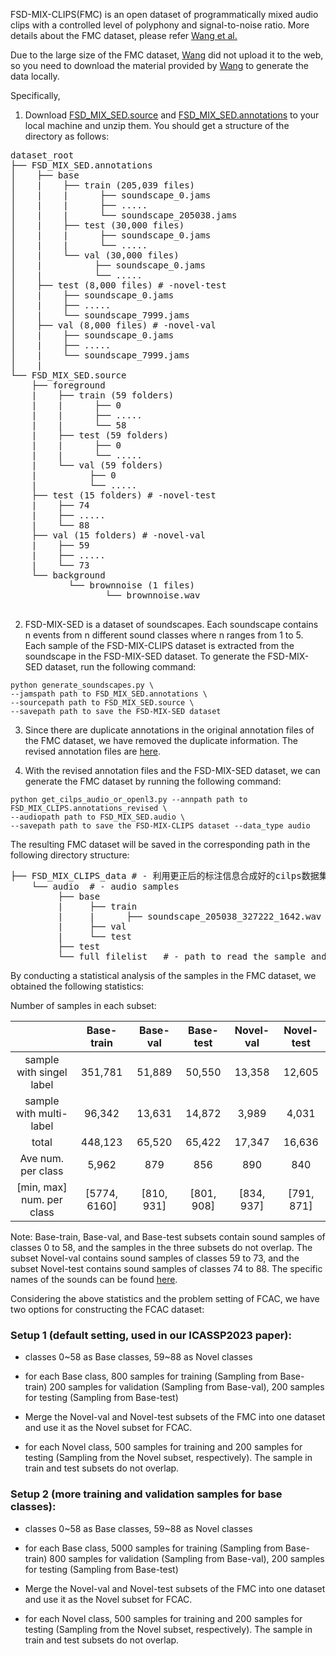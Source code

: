
 FSD-MIX-CLIPS(FMC) is an open dataset of programmatically mixed audio clips with a controlled level
 of polyphony and signal-to-noise ratio. More details about the FMC dataset, please refer [Wang et al.](https://ieeexplore.ieee.org/abstract/document/9632677)
 
Due to the large size of the FMC dataset, [Wang](https://y-wang.weebly.com/) did not upload it to the web, so you need to download the material provided by [Wang](https://y-wang.weebly.com/) to generate the data locally.

Specifically,
1. Download [FSD_MIX_SED.source](https://zenodo.org/record/5574135/files/FSD_MIX_SED.source.tar.gz?download=1) and [FSD_MIX_SED.annotations](https://zenodo.org/record/5574135/files/FSD_MIX_SED.annotations.tar.gz?download=1) to your local machine and unzip them.
You should get a structure of the directory as follows:
<pre>
dataset_root
├── FSD_MIX_SED.annotations
│    ├── base
│    |    ├── train (205,039 files)
│    |    |      ├── soundscape_0.jams
│    |    |      ├── .....
│    |    |      └── soundscape_205038.jams
│    |    ├── test (30,000 files)
│    |    |      ├── soundscape_0.jams
│    |    |      └── .....
│    |    └── val (30,000 files)
│    |          ├── soundscape_0.jams
│    |          └── .....
│    ├── test (8,000 files) # -novel-test
│    |    ├── soundscape_0.jams
│    |    ├── .....
│    |    └── soundscape_7999.jams
│    ├── val (8,000 files) # -novel-val
│    |    ├── soundscape_0.jams
│    |    ├── .....
│    |    └── soundscape_7999.jams
│    |
└── FSD_MIX_SED.source
    ├── foreground
    |    ├── train (59 folders)
    |    |      ├── 0
    |    |      ├── .....
    |    |      └── 58
    |    ├── test (59 folders)
    |    |      ├── 0
    |    |      └── .....
    |    └── val (59 folders)
    |          ├── 0
    |          └── .....
    ├── test (15 folders) # -novel-test
    |    ├── 74
    |    ├── .....
    |    └── 88
    ├── val (15 folders) # -novel-val
    |    ├── 59
    |    ├── .....
    |    └── 73
    └── background
           └── brownnoise (1 files)
                  └── brownnoise.wav

</pre>

2. FSD-MIX-SED is a dataset of soundscapes. Each soundscape contains n events from n different sound classes where n ranges from 1 to 5. 
Each sample of the FSD-MIX-CLIPS dataset is extracted from the soundscape in the FSD-MIX-SED dataset.
To generate the FSD-MIX-SED dataset, run the following command:
```
python generate_soundscapes.py \
--jamspath path to FSD_MIX_SED.annotations \
--sourcepath path to FSD_MIX_SED.source \
--savepath path to save the FSD-MIX-SED dataset
```

 3. Since there are duplicate annotations in the original annotation files of the FMC dataset, 
 we have removed the duplicate information. The revised annotation files are [here](./FSD_MIX_CLIPS.annotations_revised).

 4. With the revised annotation files and the FSD-MIX-SED dataset, we can generate the FMC dataset by running the following command:

```
python get_cilps_audio_or_openl3.py --annpath path to FSD_MIX_CLIPS.annotations_revised \
--audiopath path to FSD_MIX_SED.audio \
--savepath path to save the FSD-MIX-CLIPS dataset --data_type audio
```
The resulting FMC dataset will be saved in the corresponding path in the following directory structure:
<pre>
├── FSD_MIX_CLIPS_data # - 利用更正后的标注信息合成好的cilps数据集
    └── audio  # - audio samples
         ├── base
         |     ├── train
         |     |      ├── soundscape_205038_327222_1642.wav
         |     ├── val
         |     └── test
         ├── test
         └── full_filelist   # - path to read the sample and label, etc.
</pre>
By conducting a statistical analysis of the samples in the FMC dataset, we obtained the following statistics:

Number of samples in each subset:

|                          |  Base-train  |  Base-val  |   Base-test   |  Novel-val   | Novel-test  |
|:------------------------:|:------------:|:----------:|:-------------:|:------------:|:-----------:|
| sample with singel label |   351,781    |   51,889   |    50,550     |    13,358    |   12,605    |
| sample with multi-label  |    96,342    |   13,631   |    14,872     |    3,989     |    4,031    |
|          total           |   448,123    |   65,520   |    65,422     |    17,347    |   16,636    |
|    Ave num. per class    |    5,962     |    879     |      856      |     890      |     840     |
|[min, max] num. per class | [5774, 6160] | [810, 931] |  [801, 908]   |  [834, 937]  | [791, 871]  |

Note: Base-train, Base-val, and Base-test subsets contain sound samples of classes 0 to 58, 
and the samples in the three subsets do not overlap. The subset Novel-val contains sound samples of classes 59 to 73, 
and the subset Novel-test contains sound samples of classes 74 to 88. The specific names of the sounds can be found [here]().

Considering the above statistics and the problem setting of FCAC, we have two options for constructing the FCAC dataset:

### Setup 1 (default setting, used in our ICASSP2023 paper):
- classes 0~58 as Base classes, 59~88 as Novel classes
- for each Base class, 800 samples for training (Sampling from Base-train)
  200 samples for validation (Sampling from Base-val), 200 samples for testing  (Sampling from Base-test)

- Merge the Novel-val and Novel-test subsets of the FMC into one dataset and use it as the Novel subset for FCAC. 
- for each Novel class, 500 samples for training and 200 samples for testing (Sampling from the Novel subset, respectively). The
sample in train and test subsets do not overlap.


### Setup 2 (more training and validation samples for base classes):
- classes 0~58 as Base classes, 59~88 as Novel classes
- for each Base class, 5000 samples for training (Sampling from Base-train)
  800 samples for validation (Sampling from Base-val), 200 samples for testing  (Sampling from Base-test)

- Merge the Novel-val and Novel-test subsets of the FMC into one dataset and use it as the Novel subset for FCAC. 
- for each Novel class, 500 samples for training and 200 samples for testing (Sampling from the Novel subset, respectively). The
sample in train and test subsets do not overlap.
